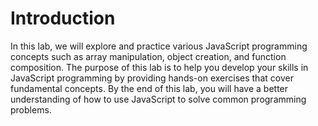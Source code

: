 # Introduction

In this lab, we will explore and practice various JavaScript programming concepts such as array manipulation, object creation, and function composition. The purpose of this lab is to help you develop your skills in JavaScript programming by providing hands-on exercises that cover fundamental concepts. By the end of this lab, you will have a better understanding of how to use JavaScript to solve common programming problems.
